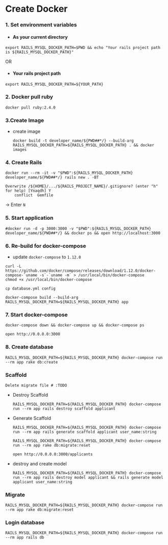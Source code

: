 # Create Docker

### 1. Set environment variables

  - #### As your current directory

```
export RAILS_MYSQL_DOCKER_PATH=$PWD && echo "Your rails project path is ${RAILS_MYSQL_DOCKER_PATH}"
```

  OR

  - #### Your rails project path

```
export RAILS_MYSQL_DOCKER_PATH=${YOUR_PATH}
```

### 2. Docker pull ruby

`
docker pull ruby:2.4.0
`

### 3.Create Image

  * create image
  
    ```
    docker build -t developer_name/${PWD##*/} --build-arg RAILS_MYSQL_DOCKER_PATH=${RAILS_MYSQL_DOCKER_PATH} . && docker images
    ```

### 4. Create Rails

```
docker run --rm -it -v "$PWD":${RAILS_MYSQL_DOCKER_PATH} developer_name/${PWD##*/} rails new . -BT
```

```
Overwrite /${HOME}/.../${RAILS_PROJECT_NAME}/.gitignore? (enter "h" for help) [Ynaqdh] Y
    conflict  Gemfile
```
-> Enter `N`

### 5. Start application

```
#docker run -d -p 3000:3000 -v "$PWD":${RAILS_MYSQL_DOCKER_PATH} developer_name/${PWD##*/} && docker ps && open http://localhost:3000
```

### 6. Re-build for docker-compose

  - update `docker-compose` to `1.12.0`

```
curl -L https://github.com/docker/compose/releases/download/1.12.0/docker-compose-`uname -s`-`uname -m` > /usr/local/bin/docker-compose
chmod +x /usr/local/bin/docker-compose
```

`
cp database.yml config
`

```
docker-compose build --build-arg RAILS_MYSQL_DOCKER_PATH=${RAILS_MYSQL_DOCKER_PATH} app
```

### 7. Start docker-compose

```
docker-compose down && docker-compose up && docker-compose ps
```

```
open http://0.0.0.0:3000
```

### 8. Create database

```
RAILS_MYSQL_DOCKER_PATH=${RAILS_MYSQL_DOCKER_PATH} docker-compose run --rm app rake db:create
```

### Scaffold

  `
  Delete migrate file # :TODO
  `
   
  - Destroy Scaffold
  
    ```
    RAILS_MYSQL_DOCKER_PATH=${RAILS_MYSQL_DOCKER_PATH} docker-compose run --rm app rails destroy scaffold applicant
    ```
  
  - Generate Scaffold
  
    ```
    RAILS_MYSQL_DOCKER_PATH=${RAILS_MYSQL_DOCKER_PATH} docker-compose run --rm app rails generate scaffold applicant user_name:string
    ```
    
    ```
    RAILS_MYSQL_DOCKER_PATH=${RAILS_MYSQL_DOCKER_PATH} docker-compose run --rm app rake db:migrate:reset
    ```
    
    ```
    open http://0.0.0.0:3000/applicants
    ```
  
  - destroy and create model
  


    ```
    RAILS_MYSQL_DOCKER_PATH=${RAILS_MYSQL_DOCKER_PATH} docker-compose run --rm app rails destroy model applicant && rails generate model applicant user_name:string
    ```

### Migrate
```
RAILS_MYSQL_DOCKER_PATH=${RAILS_MYSQL_DOCKER_PATH} docker-compose run --rm app rake db:migrate:reset
```

### Login database
```
RAILS_MYSQL_DOCKER_PATH=${RAILS_MYSQL_DOCKER_PATH} docker-compose run --rm app rails db
```

  
  

